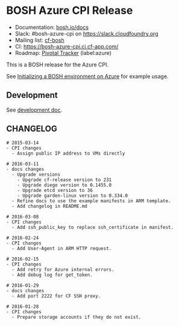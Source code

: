 # BOSH Azure CPI Release

* Documentation: [bosh.io/docs](https://bosh.io/docs)
* Slack: #bosh-azure-cpi on <https://slack.cloudfoundry.org>
* Mailing list: [cf-bosh](https://lists.cloudfoundry.org/pipermail/cf-bosh)
* CI: <https://bosh-azure-cpi.ci.cf-app.com/>
* Roadmap: [Pivotal Tracker](https://www.pivotaltracker.com/n/projects/1133984) (label:azure)

This is a BOSH release for the Azure CPI.

See [Initializing a BOSH environment on Azure](https://bosh.io/docs/init-azure.html) for example usage.

## Development

See [development doc](docs/development.md).

## CHANGELOG
```
# 2015-03-14
- CPI changes
  - Assign public IP address to VMs directly

# 2016-03-11
- docs changes
  - Upgrade versions
    - Upgrade cf-release version to 231
    - Upgrade diego version to 0.1455.0
    - Upgrade etcd version to 36
    - Upgrade garden-linux version to 0.334.0
  - Refine docs to use the example manifests in ARM template.
  - Add changelog in README.md

# 2016-03-08
- CPI changes
  - Add ssh_public_key to replace ssh_certificate in manifest.

# 2016-02-24
- CPI changes
  - Add User-Agent in ARM HTTP request.

# 2016-02-15
- CPI changes
  - Add retry for Azure internal errors.
  - Add debug log for get_token.

# 2016-01-29
- docs changes
  - Add port 2222 for CF SSH proxy.

# 2016-01-28
- CPI changes
  - Prepare storage accounts if they do not exist.
```